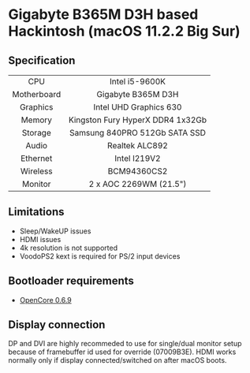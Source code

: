 # Gigabyte B365M D3H based Hackintosh (macOS 11.2.2 Big Sur)


## Specification

|             |                                                                                        |
| :---------: | :------------------------------------------------------------------------------------: |
|     CPU     |                                     Intel i5-9600K                                     |
| Motherboard |                               Gigabyte B365M D3H                                       |
|   Graphics   |                                 Intel UHD Graphics 630                                 |
|   Memory    | Kingston Fury HyperX DDR4 1x32Gb                                             |
|   Storage   |                                     Samsung 840PRO 512Gb  SATA SSD                                   |
|    Audio    |                                     Realtek ALC892                                     |
|  Ethernet   |    Intel I219V2 |
|  Wireless   |    BCM94360CS2 |
|   Monitor   |                             2 x  AOC 2269WM (21.5")                            |

## Limitations

* Sleep/WakeUP issues
* HDMI issues
* 4k resolution is not supported
* VoodoPS2 kext is required for PS/2 input devices

## Bootloader requirements
* [OpenCore 0.6.9](https://github.com/acidanthera/OpenCorePkg/releases/tag/0.6.9)

## Display connection
DP and DVI are highly recommeded to use for single/dual monitor setup because of framebuffer id used for override (07009B3E). HDMI works normally only if display connected/switched on after macOS boots.

